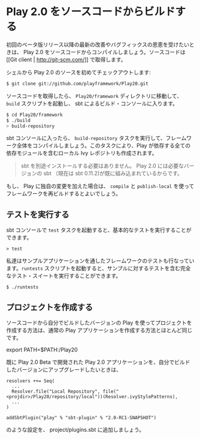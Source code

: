 <!-- translated -->
<!--
# Building Play 2.0 from sources
-->
# Play 2.0 をソースコードからビルドする

<!--
To benefit from the latest improvements and bug fixes after the initial beta release, you may want to compile Play 2.0 from sources. You’ll need a [[Git client | http://git-scm.com/]] to fetch the sources.
-->
初回のベータ版リリース以降の最新の改善やバグフィックスの恩恵を受けたいときは、 Play 2.0 をソースコードからコンパイルしましょう。ソースコードは [[Git client | http://git-scm.com/]] で取得します。

<!--
From the shell, first checkout the Play 2.0 sources:
-->
シェルから Play 2.0 のソースを初めてチェックアウトします:

```bash
$ git clone git://github.com/playframework/Play20.git
```

<!--
Then go to the `Play20/framework` directory and launch the `build` script to enter the sbt build console:
-->
ソースコードを取得したら、 `Play20/framework` ディレクトリに移動して、 `build` スクリプトを起動し、 sbt によるビルド・コンソールに入ります。

```bash
$ cd Play20/framework
$ ./build
> build-repository
```

<!--
Once in the sbt console, run `build-repository` to compile and build everything. This will also create the local Ivy repository containing all of the required dependencies.
-->
sbt コンソールに入ったら、 `build-repository` タスクを実行して、フレームワーク全体をコンパイルしましょう。このタスクにより、Play が依存する全ての依存モジュールを含むローカル Ivy レポジトリも作成されます。

<!--
> Note that you don’t need to install sbt yourself: Play 2.0 embeds its own version (currently sbt 0.11.2).
-->
> sbt を別途インストールする必要はありません。 Play 2.0 には必要なバージョンの sbt （現在は sbt 0.11.2)が既に組み込まれているからです。

<!--
If you want to make changes to the code you can use `compile` and `publish-local` to rebuild the framework.
-->
もし、 Play に独自の変更を加えた場合は、 `compile` と `publish-local` を使ってフレームワークを再ビルドするとよいでしょう。

<!--
## Running tests
-->
## テストを実行する

<!--
You can run basic tests from the sbt console using the `test` task:
-->
sbt コンソールで `test` タスクを起動すると、基本的なテストを実行することができます。

```
> test
```

<!--
We are also using several Play applications to test the framework. To run this complete test suite, use the `runtests` script:
-->
私達はサンプルアプリケーションを通したフレームワークのテストも行なっています。`runtests` スクリプトを起動すると、サンプルに対するテストを含む完全なテスト・スイートを実行することができます。

```
$ ./runtests
```

<!--
## Creating projects
-->
## プロジェクトを作成する

<!--
Creating projects using the Play version you have built from source works much the same as a regular Play application.
-->
ソースコードから自分でビルドしたバージョンの Play を使ってプロジェクトを作成する方法は、通常の Play アプリケーションを作成する方法とほとんど同じです。

export PATH=$PATH:<projdir>/Play20

<!--
If you have an existing Play 2.0 application that you are upgrading from Play 2.0 Beta to edge, please add 
-->
既に Play 2.0 Beta で開発された Play 2.0 アプリケーションを、自分でビルドしたバージョンにアップグレードしたいときは、

```
resolvers ++= Seq(
  ...
  Resolver.file("Local Repository", file("<projdir>/Play20/repository/local"))(Resolver.ivyStylePatterns),
  ...
)

addSbtPlugin("play" % "sbt-plugin" % "2.0-RC1-SNAPSHOT")
```

<!--
to project/plugins.sbt.
-->
のような設定を、 project/plugins.sbt に追加しましょう。